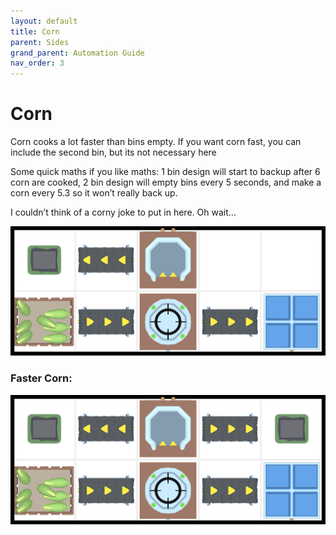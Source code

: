 ```yaml
---
layout: default
title: Corn
parent: Sides
grand_parent: Automation Guide
nav_order: 3
---
```


# Corn
Corn cooks a lot faster than bins empty. If you want corn fast, you can include the second bin, but its not necessary here

Some quick maths if you like maths:
1 bin design will start to backup after 6 corn are cooked, 2 bin design will empty bins every 5 seconds, and make a corn every 5.3 so it won’t really back up.

I couldn’t think of a corny joke to put in here. Oh wait…

![corn.png](</assets/images/guide/sides/corn.png>)

### Faster Corn:
![corn_fast.png](</assets/images/guide/sides/corn_fast.png>)